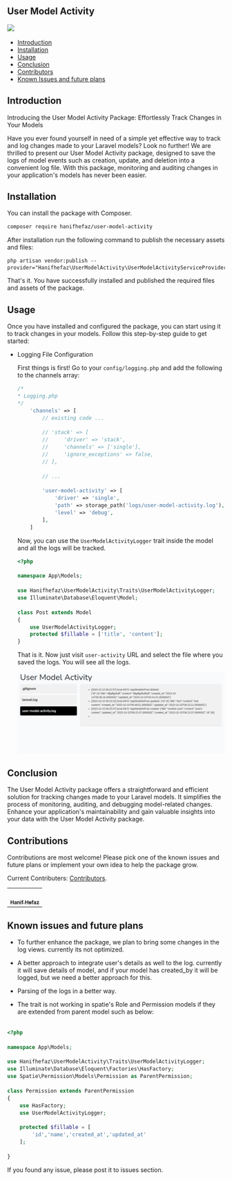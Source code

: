## User Model Activity

<img src="https://banners.beyondco.de/User%20Model%20Activity.png?theme=dark&packageManager=composer+require&packageName=hanifhefaz%2Fuser-model-activity&pattern=intersectingCircles&style=style_1&description=Track+models%27+created%2C+updated+and+deleted+activity&md=1&showWatermark=1&fontSize=150px&images=https%3A%2F%2Flaravel.com%2Fimg%2Flogomark.min.svg&widths=400&heights=400">

- [Introduction](#introduction)
- [Installation](#installation)
- [Usage](#usage)
- [Conclusion](#conclusion)
- [Contributors](#contributors)
- [Known Issues and future plans](#issues-plans)

<a name="introduction"></a>
## Introduction

Introducing the User Model Activity Package: Effortlessly Track Changes in Your Models

Have you ever found yourself in need of a simple yet effective way to track and log changes made to your Laravel models? Look no further! We are thrilled to present our User Model Activity package, designed to save the logs of model events such as creation, update, and deletion into a convenient log file. With this package, monitoring and auditing changes in your application's models has never been easier.

<a name="installation"></a>
## Installation

You can install the package with Composer.

```bash
composer require hanifhefaz/user-model-activity
```

After installation run the following command to publish the necessary assets and files:

```shell
php artisan vendor:publish --provider="Hanifhefaz\UserModelActivity\UserModelActivityServiceProvider"
```

That's it. You have successfully installed and published the required files and assets of the package.

<a name="usage"></a>
## Usage

Once you have installed and configured the package, you can start using it to track changes in your models. Follow this step-by-step guide to get started:

- Logging File Configuration

    First things is first! Go to your ```config/logging.php``` and add the following to the channels array:

    ```php
    /*
    * Logging.php
    */
        'channels' => [
            // existing code ...

            // 'stack' => [
            //     'driver' => 'stack',
            //     'channels' => ['single'],
            //     'ignore_exceptions' => false,
            // ],

            // ...

            'user-model-activity' => [
                'driver' => 'single',
                'path' => storage_path('logs/user-model-activity.log'),
                'level' => 'debug',
            ],
        ]
    ```

    Now, you can use the ```UserModelActivityLogger``` trait inside the model and all the logs will be tracked.

    ```php
    <?php

    namespace App\Models;

    use Hanifhefaz\UserModelActivity\Traits\UserModelActivityLogger;
    use Illuminate\Database\Eloquent\Model;

    class Post extends Model
    {
        use UserModelActivityLogger;
        protected $fillable = ['title', 'content'];
    }
    ```

    That is it. Now just visit ```user-activity``` URL and select the file where you saved the logs. You will see all the logs.


    ![View](/images/view.png "Logs View")

<a name="conclusion"></a>
## Conclusion

The User Model Activity package offers a straightforward and efficient solution for tracking changes made to your Laravel models. It simplifies the process of monitoring, auditing, and debugging model-related changes. Enhance your application's maintainability and gain valuable insights into your data with the User Model Activity package.

<a name="contributors"></a>
## Contributions

Contributions are most welcome! Please pick one of the known issues and future plans or implement your own idea to help the package grow.

Current Contributers: [Contributors](https://github.com/hanifhefaz/user-model-activity/graphs/contributors).

<a href="https://github.com/hanifhefaz/user-model-activity/graphs/contributors"></a>
<table>
  <tr>
    <td align="center"><a href="https://github.com/hanifhefaz/"><img src="https://avatars3.githubusercontent.com/hanifhefaz?v=4?s=100" width="100px;" alt=""/><br /><sub><b>Hanif Hefaz</b></sub></a></td>
  </tr>
</table>

<a name="issues-plans"></a>
## Known issues and future plans

- To further enhance the package, we plan to bring some changes in the log views. currently its not optimized.

- A better approach to integrate user's details as well to the log. currently it will save details of model, and if your model has created_by it will be logged, but we need a better approach for this.

- Parsing of the logs in a better way.

- The trait is not working in spatie's Role and Permission models if they are extended from parent model such as below:

```php

<?php

namespace App\Models;

use Hanifhefaz\UserModelActivity\Traits\UserModelActivityLogger;
use Illuminate\Database\Eloquent\Factories\HasFactory;
use Spatie\Permission\Models\Permission as ParentPermission;

class Permission extends ParentPermission
{
    use HasFactory;
    use UserModelActivityLogger;

    protected $fillable = [
        'id','name','created_at','updated_at'
    ];

}
```

If you found any issue, please post it to issues section.